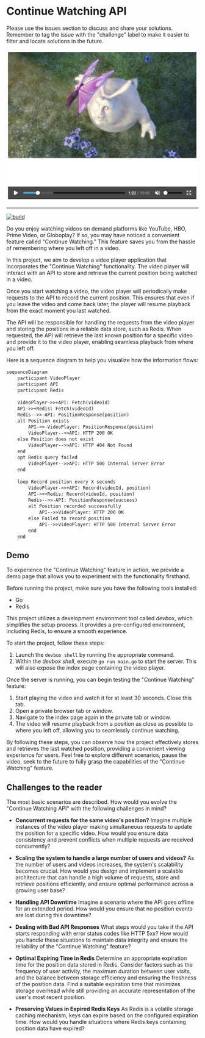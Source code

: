 # Continue Watching API

Please use the issues section to discuss and share your solutions. Remember to tag the issue with the "challenge" label to make it easier to filter and locate solutions in the future.

<p align="center" width="100%">
    <img src="bbb.png" alt="big buck bunny" />
</p>

---

[![build](https://github.com/learn-video/continue-watching-api/actions/workflows/build.yml/badge.svg)](https://github.com/learn-video/continue-watching-api/actions/workflows/build.yml)

Do you enjoy watching videos on demand platforms like YouTube, HBO, Prime Video, or Globoplay? If so, you may have noticed a convenient feature called "Continue Watching." This feature saves you from the hassle of remembering where you left off in a video.

In this project, we aim to develop a video player application that incorporates the "Continue Watching" functionality. The video player will interact with an API to store and retrieve the current position being watched in a video.

Once you start watching a video, the video player will periodically make requests to the API to record the current position. This ensures that even if you leave the video and come back later, the player will resume playback from the exact moment you last watched.

The API will be responsible for handling the requests from the video player and storing the positions in a reliable data store, such as Redis. When requested, the API will retrieve the last known position for a specific video and provide it to the video player, enabling seamless playback from where you left off.

Here is a sequence diagram to help you visualize how the information flows:

```mermaid
sequenceDiagram
    participant VideoPlayer
    participant API
    participant Redis

    VideoPlayer->>+API: Fetch(videoId)
    API->>+Redis: Fetch(videoId)
    Redis-->>-API: PositionResponse(position)
    alt Position exists
        API->>-VideoPlayer: PositionResponse(position)
        VideoPlayer-->>API: HTTP 200 OK
    else Position does not exist
        VideoPlayer-->>API: HTTP 404 Not Found
    end
    opt Redis query failed
        VideoPlayer-->>API: HTTP 500 Internal Server Error
    end

    loop Record position every X seconds
        VideoPlayer->>+API: Record(videoId, position)
        API->>+Redis: Record(videoId, position)
        Redis-->>-API: PositionResponse(success)
        alt Position recorded successfully
            API-->>VideoPlayer: HTTP 200 OK
        else Failed to record position
            API-->>VideoPlayer: HTTP 500 Internal Server Error
        end
    end
```

## Demo

To experience the "Continue Watching" feature in action, we provide a demo page that allows you to experiment with the functionality firsthand.

Before running the project, make sure you have the following tools installed:

* Go
* Redis

This project utilizes a development environment tool called _devbox_, which simplifies the setup process. It provides a pre-configured environment, including Redis, to ensure a smooth experience.

To start the project, follow these steps:

1. Launch the `devbox shell` by running the appropriate command.
2. Within the _devbox shell_, execute `go run main.go` to start the server. This will also expose the index page containing the video player.

Once the server is running, you can begin testing the "Continue Watching" feature:

1. Start playing the video and watch it for at least 30 seconds. Close this tab.
2. Open a private browser tab or window.
3. Navigate to the index page again in the private tab or window.
4. The video will resume playback from a position as close as possible to where you left off, allowing you to seamlessly continue watching.

By following these steps, you can observe how the project effectively stores and retrieves the last watched position, providing a convenient viewing experience for users. Feel free to explore different scenarios, pause the video, seek to the future to fully grasp the capabilities of the "Continue Watching" feature.

## Challenges to the reader

The most basic scenarios are described. How would you evolve the "Continue Watching API" with the following challenges in mind?

* **Concurrent requests for the same video's position?** Imagine multiple instances of the video player making simultaneous requests to update the position for a specific video. How would you ensure data consistency and prevent conflicts when multiple requests are received concurrently?

* **Scaling the system to handle a large number of users and videos?** As the number of users and videos increases, the system's scalability becomes crucial. How would you design and implement a scalable architecture that can handle a high volume of requests, store and retrieve positions efficiently, and ensure optimal performance across a growing user base?

* **Handling API Downtime** Imagine a scenario where the API goes offline for an extended period. How would you ensure that no position events are lost during this downtime?

* **Dealing with Bad API Responses** What steps would you take if the API starts responding with error status codes like HTTP 5xx? How would you handle these situations to maintain data integrity and ensure the reliability of the "Continue Watching" feature?

* **Optimal Expiring Time in Redis** Determine an appropriate expiration time for the position data stored in Redis. Consider factors such as the frequency of user activity, the maximum duration between user visits, and the balance between storage efficiency and ensuring the freshness of the position data. Find a suitable expiration time that minimizes storage overhead while still providing an accurate representation of the user's most recent position.

* **Preserving Values in Expired Redis Keys** As Redis is a volatile storage caching mechanism, keys can expire based on the configured expiration time. How would you handle situations where Redis keys containing position data have expired?
